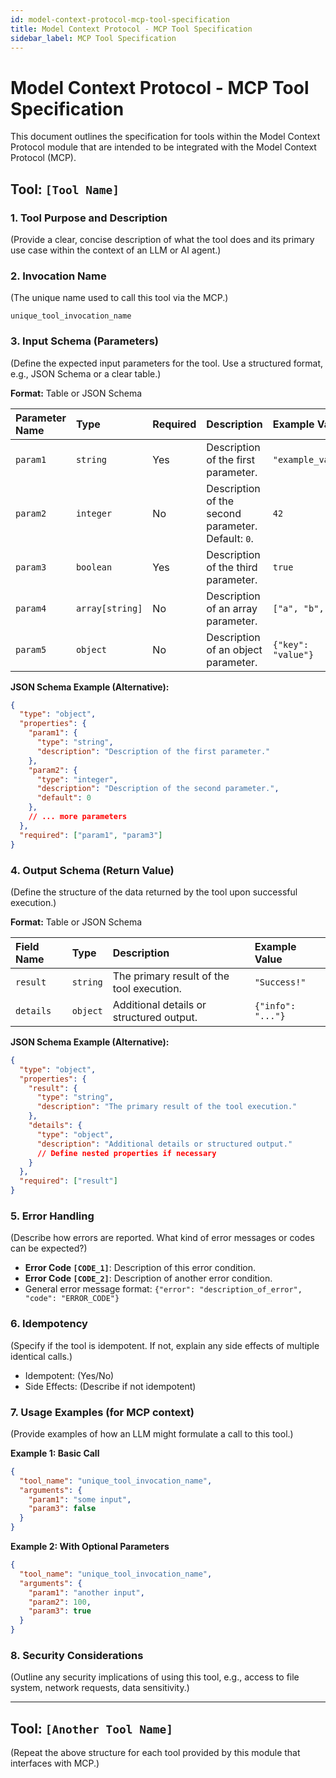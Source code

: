 ```yaml
---
id: model-context-protocol-mcp-tool-specification
title: Model Context Protocol - MCP Tool Specification
sidebar_label: MCP Tool Specification
---
```


# Model Context Protocol - MCP Tool Specification

This document outlines the specification for tools within the Model Context Protocol module that are intended to be integrated with the Model Context Protocol (MCP).

## Tool: `[Tool Name]`

### 1. Tool Purpose and Description

(Provide a clear, concise description of what the tool does and its primary use case within the context of an LLM or AI agent.)

### 2. Invocation Name

(The unique name used to call this tool via the MCP.)

`unique_tool_invocation_name`

### 3. Input Schema (Parameters)

(Define the expected input parameters for the tool. Use a structured format, e.g., JSON Schema or a clear table.)

**Format:** Table or JSON Schema

| Parameter Name | Type        | Required | Description                                      | Example Value      |
| :------------- | :---------- | :------- | :----------------------------------------------- | :----------------- |
| `param1`       | `string`    | Yes      | Description of the first parameter.              | `"example_value"`  |
| `param2`       | `integer`   | No       | Description of the second parameter. Default: `0`. | `42`               |
| `param3`       | `boolean`   | Yes      | Description of the third parameter.              | `true`             |
| `param4`       | `array[string]` | No   | Description of an array parameter.               | `["a", "b", "c"]`  |
| `param5`       | `object`    | No       | Description of an object parameter.              | `{"key": "value"}` |

**JSON Schema Example (Alternative):**

```json
{
  "type": "object",
  "properties": {
    "param1": {
      "type": "string",
      "description": "Description of the first parameter."
    },
    "param2": {
      "type": "integer",
      "description": "Description of the second parameter.",
      "default": 0
    },
    // ... more parameters
  },
  "required": ["param1", "param3"]
}
```

### 4. Output Schema (Return Value)

(Define the structure of the data returned by the tool upon successful execution.)

**Format:** Table or JSON Schema

| Field Name | Type     | Description                                  | Example Value     |
| :--------- | :------- | :------------------------------------------- | :---------------- |
| `result`   | `string` | The primary result of the tool execution.    | `"Success!"`      |
| `details`  | `object` | Additional details or structured output.     | `{"info": "..."}` |

**JSON Schema Example (Alternative):**

```json
{
  "type": "object",
  "properties": {
    "result": {
      "type": "string",
      "description": "The primary result of the tool execution."
    },
    "details": {
      "type": "object",
      "description": "Additional details or structured output."
      // Define nested properties if necessary
    }
  },
  "required": ["result"]
}
```

### 5. Error Handling

(Describe how errors are reported. What kind of error messages or codes can be expected?)

- **Error Code `[CODE_1]`**: Description of this error condition.
- **Error Code `[CODE_2]`**: Description of another error condition.
- General error message format: `{"error": "description_of_error", "code": "ERROR_CODE"}`

### 6. Idempotency

(Specify if the tool is idempotent. If not, explain any side effects of multiple identical calls.)

- Idempotent: (Yes/No)
- Side Effects: (Describe if not idempotent)

### 7. Usage Examples (for MCP context)

(Provide examples of how an LLM might formulate a call to this tool.)

**Example 1: Basic Call**

```json
{
  "tool_name": "unique_tool_invocation_name",
  "arguments": {
    "param1": "some input",
    "param3": false
  }
}
```

**Example 2: With Optional Parameters**

```json
{
  "tool_name": "unique_tool_invocation_name",
  "arguments": {
    "param1": "another input",
    "param2": 100,
    "param3": true
  }
}
```

### 8. Security Considerations

(Outline any security implications of using this tool, e.g., access to file system, network requests, data sensitivity.)

---

## Tool: `[Another Tool Name]`

(Repeat the above structure for each tool provided by this module that interfaces with MCP.) 